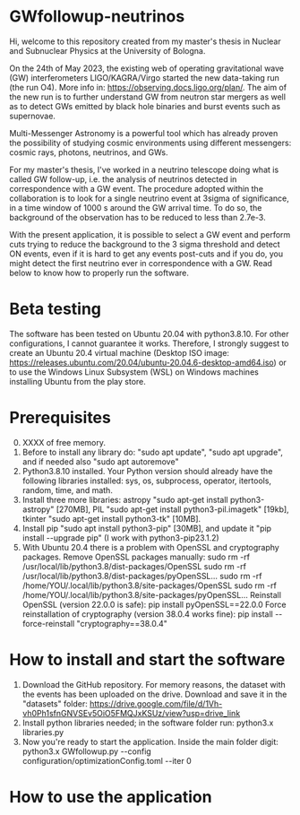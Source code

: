 # GWfollowup-neutrinos
Hi, welcome to this repository created from my master's thesis in Nuclear and Subnuclear Physics at the University of Bologna.

On the 24th of May 2023, the existing web of operating gravitational wave (GW) interferometers LIGO/KAGRA/Virgo started the new data-taking run (the run O4). More info in: https://observing.docs.ligo.org/plan/.
The aim of the new run is to further understand GW from neutron star mergers as well as to detect GWs emitted by black hole binaries and burst events such as supernovae.

Multi-Messenger Astronomy is a powerful tool which has already proven the possibility of studying cosmic environments using different messengers: cosmic rays, photons, neutrinos, and GWs.

For my master's thesis, I've worked in a neutrino telescope doing what is called GW follow-up, i.e. the analysis of neutrinos detected in correspondence with a GW event. 
The procedure adopted within the collaboration is to look for a single neutrino event at 3sigma of significance, in a time window of 1000 s around the GW arrival time. To do so, the background of the observation has to be reduced to less than 2.7e-3.

With the present application, it is possible to select a GW event and perform cuts trying to reduce the background to the 3 sigma threshold and detect ON events, even if it is hard to get any events post-cuts and if you do, you might detect the first neutrino ever in correspondence with a GW. Read below to know how to properly run the software.

# Beta testing
The software has been tested on Ubuntu 20.04 with python3.8.10. For other configurations, I cannot guarantee it works. 
Therefore, I strongly suggest to create an Ubuntu 20.4 virtual machine (Desktop ISO image: https://releases.ubuntu.com/20.04/ubuntu-20.04.6-desktop-amd64.iso) or to use the Windows Linux Subsystem (WSL) on Windows machines installing Ubuntu from the play store.

# Prerequisites
0. XXXX of free memory.
1. Before to install any library do: "sudo apt update", "sudo apt upgrade", and if needed also "sudo apt autoremove"
2. Python3.8.10 installed. Your Python version should already have the following libraries installed: sys, os, subprocess, operator, itertools, random, time, and math.
3. Install three more libraries: astropy "sudo apt-get install python3-astropy" [270MB],
                                 PIL "sudo apt-get install python3-pil.imagetk" [19kb],
                                 tkinter "sudo apt-get install python3-tk" [10MB].
5. Install pip "sudo apt install python3-pip" [30MB], and update it "pip install --upgrade pip" (I work with python3-pip23.1.2)
6. With Ubuntu 20.4 there is a problem with OpenSSL and cryptography packages. Remove OpenSSL packages manually:
     			sudo rm -rf /usr/local/lib/python3.8/dist-packages/OpenSSL
			   sudo rm -rf /usr/local/lib/python3.8/dist-packages/pyOpenSSL...
			   sudo rm -rf /home/YOU/.local/lib/python3.8/site-packages/OpenSSL
            sudo rm -rf /home/YOU/.local/lib/python3.8/site-packages/pyOpenSSL...
   Reinstall OpenSSL (version 22.0.0 is safe): pip install pyOpenSSL==22.0.0
   Force reinstallation of cryptography (version 38.0.4 works fine): pip install --force-reinstall "cryptography==38.0.4"
   
# How to install and start the software
1. Download the GitHub repository. For memory reasons, the dataset with the events has been uploaded on the drive. Download and save it in the "datasets" folder: https://drive.google.com/file/d/1Vh-vh0Ph1sfnGNVSEv5OiO5FMQJxKSUz/view?usp=drive_link
2. Install python libraries needed; in the software folder run: python3.x libraries.py
4. Now you're ready to start the application. Inside the main folder digit: python3.x GWfollowup.py --config configuration/optimizationConfig.toml --iter 0

# How to use the application


